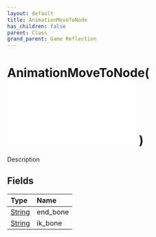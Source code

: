 ```yaml
---
layout: default
title: AnimationMoveToNode
has_children: false
parent: Class
grand_parent: Game Reflection
---
```

# AnimationMoveToNode( ![ AnimationEvalNode ](/game-reflection/classes/animation_eval_node.md) )
Description 

## Fields
| Type | Name |
|:-------------|:--------------|
| [String](/game-reflection/components/string.md) | end_bone |
| [String](/game-reflection/components/string.md) | ik_bone |
